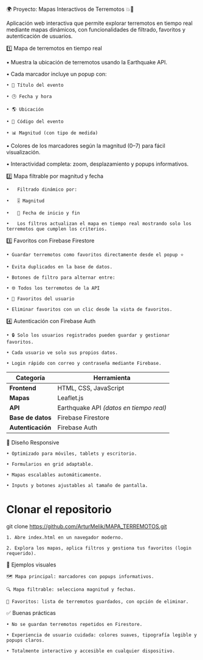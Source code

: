 🌍 Proyecto: Mapas Interactivos de Terremotos 💥🌋

Aplicación web interactiva que permite explorar terremotos en tiempo real mediante mapas dinámicos, con funcionalidades de filtrado, favoritos y autenticación de usuarios.


1️⃣ Mapa de terremotos en tiempo real

• Muestra la ubicación de terremotos usando la Earthquake API.

• Cada marcador incluye un popup con:

    • 📌 Título del evento

    • 🕒 Fecha y hora

    • 🌎 Ubicación

    • 🔢 Código del evento

    • 📊 Magnitud (con tipo de medida)

• Colores de los marcadores según la magnitud (0–7) para fácil visualización.

• Interactividad completa: zoom, desplazamiento y popups informativos.



2️⃣ Mapa filtrable por magnitud y fecha

    •   Filtrado dinámico por:

    •   🎚 Magnitud

    •   📅 Fecha de inicio y fin

    •   Los filtros actualizan el mapa en tiempo real mostrando solo los terremotos que cumplen los criterios.



3️⃣ Favoritos con Firebase Firestore

    • Guardar terremotos como favoritos directamente desde el popup ⭐

    • Evita duplicados en la base de datos.

    • Botones de filtro para alternar entre:

    • 🌐 Todos los terremotos de la API

    • 💖 Favoritos del usuario

    • Eliminar favoritos con un clic desde la vista de favoritos.



4️⃣ Autenticación con Firebase Auth

    • 🔒 Solo los usuarios registrados pueden guardar y gestionar favoritos.

    • Cada usuario ve solo sus propios datos.

    • Login rápido con correo y contraseña mediante Firebase.

| Categoría         | Herramienta                             |
| ----------------- | --------------------------------------- |
| **Frontend**      | HTML, CSS, JavaScript                   |
| **Mapas**         | Leaflet.js                              |
| **API**           | Earthquake API *(datos en tiempo real)* |
| **Base de datos** | Firebase Firestore                      |
| **Autenticación** | Firebase Auth                           |



📱 Diseño Responsive

    • Optimizado para móviles, tablets y escritorio.

    • Formularios en grid adaptable.

    • Mapas escalables automáticamente.

    • Inputs y botones ajustables al tamaño de pantalla.



# Clonar el repositorio
git clone https://github.com/ArturMelik/MAPA_TERREMOTOS.git

    1. Abre index.html en un navegador moderno.

    2. Explora los mapas, aplica filtros y gestiona tus favoritos (login requerido).


🎨 Ejemplos visuales

    🗺 Mapa principal: marcadores con popups informativos.

    🔍 Mapa filtrable: selecciona magnitud y fechas.

    💾 Favoritos: lista de terremotos guardados, con opción de eliminar.



✅ Buenas prácticas

    • No se guardan terremotos repetidos en Firestore.

    • Experiencia de usuario cuidada: colores suaves, tipografía legible y popups claros.

    • Totalmente interactivo y accesible en cualquier dispositivo.

